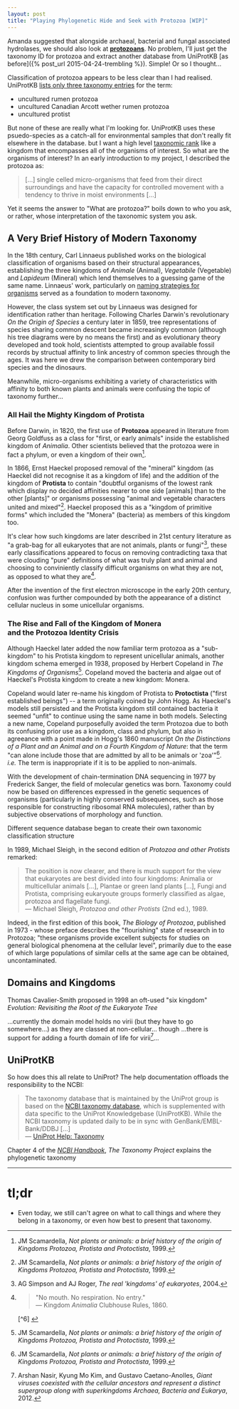 ```yaml
---
layout: post
title: "Playing Phylogenetic Hide and Seek with Protozoa [WIP]"
---
```


Amanda suggested that alongside archaeal, bacterial and fungal associated hydrolases,
we should also look at [**protozoans**](http://en.wikipedia.org/wiki/Protozoa). 
No problem, I'll just get the taxonomy ID for protozoa and extract another database
from UniProtKB [as before]({% post_url 2015-04-24-trembling %}). Simple! Or so I thought...

Classification of protozoa appears to be less clear than I had realised. UniProtKB
[lists only three taxonomy entries](http://www.uniprot.org/taxonomy/?query=protozoa&sort=score)
for the term:

* uncultured rumen protozoa
* uncultured Canadian Arcott wether rumen protozoa
* uncultured protist

But none of these are really what I'm looking for. UniProtKB uses these psuedo-species
as a catch-all for environmental samples that don't really fit elsewhere in the database.
but I want a high level [taxonomic rank](http://en.wikipedia.org/wiki/Taxonomic_rank) like a kingdom
that encompasses all of the organisms of interest. So what are the organisms of interest?
In an early introduction to my project, I described the protozoa as:

<blockquote>[...] single celled micro-organisms that feed from their direct surroundings and have the capacity for controlled movement with a tendency to thrive in moist environments [...]</blockquote>

Yet it seems the answer to "What are protozoa?" boils down to who you ask, or rather,
whose interpretation of the taxonomic system you ask.

## A Very Brief History of Modern Taxonomy
In the 18th century, Carl Linnaeus published works on the biological classification of organisms based
on their structural appearances, establishing the three kingdoms of *Animale* (Animal), *Vegetabile* (Vegetable)
and *Lapideum* (Mineral) which lend themselves to a guessing game of the same name.
Linnaeus' work, particularly on [naming strategies for organisms](http://en.wikipedia.org/wiki/Binomial_nomenclature) served as a foundation to modern taxonomy.

However, the class system set out by Linnaeus was designed for identification rather than heritage.
Following Charles Darwin's revolutionary *On the Origin of Species* a century later in 1859, tree
representations of species sharing common descent became increasingly common
(although his tree diagrams were by no means the first) and as evolutionary theory
developed and took hold, scientists attempted to group available fossil
records by structual affinity to link ancestry of common species through the ages.
It was here we drew the comparison between contemporary bird species and the dinosaurs.

Meanwhile, micro-organisms exhibiting a variety of characteristics with affinity to both known
plants and animals were confusing the topic of taxonomy further...

### All Hail the Mighty Kingdom of Protista
Before Darwin, in 1820, the first use of **Protozoa** appeared in literature from Georg Goldfuss as
a class for "first, or early animals" inside the established kingdom of *Animalia*. Other scientists
believed that the protozoa were in fact a phylum, or even a kingdom of their own[^3].

In 1866, Ernst Haeckel proposed removal of the "mineral" kingdom (as Haeckel
did not recognise it as a kingdom of life) and the addition of the kingdom of **Protista** to
contain "doubtful organisms of the lowest rank which display no decided affinities nearer to
one side [animals] than to the other [plants]" or organisms possessing "animal and vegetable
characters united and mixed"[^3]. Haeckel proposed this as a "kingdom of primitive forms"
which included the "Monera" (bacteria) as members of this kingdom too.

It's clear how such kingdoms are later described in 21st century literature
as "a grab-bag for all eukaryotes that are not animals, plants or fungi"[^4], these
early classifications appeared to focus on removing contradicting taxa
that were clouding "pure" definitions of what was truly plant and animal and
choosing to conviniently classify difficult organisms on what they are not, as
opposed to what they are[^5].

After the invention of the first electron microscope in the early 20th century, confusion
was further compounded by both the appearance of a distinct cellular nucleus in some
unicellular organisms.

### The Rise and Fall of the Kingdom of Monera <br/>and the Protozoa Identity Crisis
Although Haeckel later added the now familiar term protozoa as a "sub-kingdom"
to his Protista kingdom to represent unicellular animals, another kingdom schema
emerged in 1938, proposed by Herbert Copeland in *The Kingdoms of Organisms*[^3].
Copeland moved the bacteria and algae out of Haeckel's Protista kingdom to create
a new kingdom: Monera.

Copeland would later re-name his kingdom of Protista to **Protoctista**
("first established beings") -- a term originally coined by John Hogg.
As Haeckel's models still persisted and the Protista kingdom still contained bacteria
it seemed "unfit" to continue using the same name in both models.
Selecting a new name, Copeland purposefully avoided the term Protozoa due
to both its confusing prior use as a kingdom, class and phylum, but also in
agreeance with a point made in Hogg's 1860 manuscript
*On the Distinctions of a Plant and an Animal and on a Fourth Kingdom of Nature*: 
 that the term "can alone include those that are admitted by all to be animals
 or 'zoa'"[^3]. *i.e.* The term is inappropriate if it is to be applied to non-animals.








With the development of chain-termination DNA sequencing in 1977 by Frederick Sanger, the field
of molecular genetics was born. Taxonomy could now be based on differences expressed in the genetic
sequences of organisms (particularly in highly conserved subsequences, such as those responsible
for constructing ribosomal RNA molecules), rather than by subjective observations of morphology and function.

Different sequence database began to create their own taxonomic classification structure


In 1989, Michael Sleigh, in the second edition of *Protozoa and other Protists* remarked:

<blockquote>
The position is now clearer, and there is much support for the view that eukaryotes are best divided
into four kingdoms: Animalia or multicellular animals [...], Plantae or green land plants [...], Fungi
and Protista, comprising eukaryoute groups formerly classified as algae, protozoa and flagellate fungi.
<br/>
<footer>— Michael Sleigh, <i>Protozoa and other Protists</i> (2nd ed.), 1989.</footer>
</blockquote>

Indeed, in the first edition of this book, *The Biology of Protozoa*, published in 1973 -
whose preface describes the "flourishing"
state of research in to Protozoa; "these organisms provide excellent subjects for studies on general
biological phenomena at the cellular level", primarily due to the ease of which large populations
of similar cells at the same age can be obtained, uncontaminated. 

## Domains and Kingdoms

Thomas Cavalier-Smith proposed in 1998 an oft-used "six kingdom"
*Evolution: Revisiting the Root of the Eukaryote Tree*

...currently the domain model holds no virii (but they have to go somewhere...) as they
are classed at non-cellular... though ...there is support for adding a fourth domain of life for virii[^2]...


## UniProtKB
So how does this all relate to UniProt? The help documentation offloads the responsibility to the NCBI:

<blockquote>The taxonomy database that is maintained by the UniProt group is based on the <a href="http://www.ncbi.nlm.nih.gov/taxonomy">NCBI taxonomy database</a>, which is supplemented with data specific to the UniProt Knowledgebase (UniProtKB). While the NCBI taxonomy is updated daily to be in sync with GenBank/EMBL-Bank/DDBJ [...]</br><footer>— <a href="http://www.uniprot.org/help/taxonomy">UniProt Help: Taxonomy</a></footer></blockquote>

Chapter 4 of the [*NCBI Handbook*](http://www.ncbi.nlm.nih.gov/books/NBK21100/), *The Taxonomy Project*
explains the phylogenetic taxonomy


* * *

# tl;dr
* Even today, we still can't agree on what to call things and where they belong in a taxonomy, or even how best to present that taxonomy.


[^1]: Mark A. Ragan, *Trees and networks before and after Darwin*, 2009.

[^2]: Arshan Nasir, Kyung Mo Kim, and Gustavo Caetano-Anolles, *Giant viruses coexisted with the cellular ancestors and represent a distinct supergroup along with superkingdoms Archaea, Bacteria and Eukarya*, 2012.

[^3]: JM Scamardella, *Not plants or animals: a brief history of the origin of Kingdoms Protozoa, Protista and Protoctista*, 1999.

[^4]: AG Simpson and AJ Roger, *The real 'kingdoms' of eukaryotes*, 2004.

[^5]: <blockquote>"No mouth. No respiration. No entry."<br/><footer>— Kingdom <i>Animalia</i> Clubhouse Rules, 1860.</footer></blockquote>[^6]

[^6]: Based on paleontologist Richard Owen's 1858 description of plants and animals.
